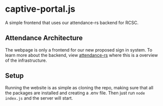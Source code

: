 # captive-portal.js

A simple frontend that uses our attendance-rs backend for RCSC.

## Attendance Architecture

The webpage is only a frontend for our new proposed sign in system. To learn more about the backend, view [attendance-rs](https://github.com/rcsc/attendance-rs) where this is a overview of the infrastructure. 

## Setup

Running the website is as simple as cloning the repo, making sure that all the packages are installed and creating a .env file. Then just run `node index.js` and the server will start.  
